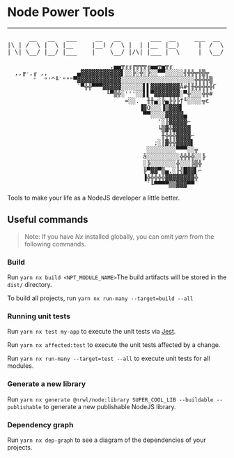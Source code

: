 # Node Power Tools
---
<pre>
      __   __   ___     __   __        ___  __     ___  __   __        __  
|\ | /  \ |  \ |__     |__) /  \ |  | |__  |__)     |  /  \ /  \ |    /__`
| \| \__/ |__/ |___    |    \__/ |/\| |___ |  \     |  \__/ \__/ |___ .__/                                                                                                                                                                                                                                                                                                         

                            ,▄▄╦╓╓╔╦╦╦╓▄▄╦▄╦╓
  ,,╔-,╓ ,,        ▄▓▓▓▓▓▓▓▓▓▓▓▌░░╠░╬░╠░░▀▀░░░░░╣╬╬╦╬▒╦
       '  "'^╙`"""▀▓▓▓▓▓▓▓▓▓▓▓▓░░░░░░░░░░░░░░░░░░░░╬╬╬╬▒
                   `▀╬╬▀▀▀▓▓▓▓▓░░░░░░▌▌▓▓▓▓▓▓▓▓Å#╢╫╬╬╬╬╬Γ
                           ╙▀▒╬░'''░░▌▌▀▓▓▓▓▓▓▓░▀╬░░░╬╬#
                                ≈░░.  ╫╫▄░╠▄╠╠╠ƒ╙░░░░╦ε
                                    ▐▓Q░░░▐▒▓▓▓▌
                                     ▀▀░░░░▓▓▓▓▓▄
                                         '░╟▓▓▓▓▓⌐
                                         ╘▒▓╬▓▓▓▓▓
                                          ╫╬╬╬▓▓▓▓⌐
                                        ;░║▓╬╬▓▓▓▓▌
                                      ░░░░░░░░▀▀▀░░╦
                                     å░░░░░░░░░╬╬╬╬░░╠
                                     ░╠░░░░░░░╬░░░╠▒╬
                                     ╠▀▓▓▀▒▄,░╟╣█▓▓▌⌐
                                     ▐╬╬╬╬╬▓▓▓▓▓▓▓▓╬
                                      `╙▀▀▀▀▒▒▓▓▓▀▀
</pre>

Tools to make your life as a NodeJS developer a little better. 
## Useful commands

> Note: If you have _Nx_ installed globally, you can omit _yarn_ from the following commands.

### Build

Run `yarn nx build <NPT_MODULE_NAME>`The build artifacts will be stored in the `dist/` directory.

To build all projects, run `yarn nx run-many --target=build --all`

### Running unit tests

Run `yarn nx test my-app` to execute the unit tests via [Jest](https://jestjs.io).

Run `yarn nx affected:test` to execute the unit tests affected by a change.

Run `yarn nx run-many --target=test --all` to execute unit tests for all modules.

### Generate a new library

Run `yarn nx generate @nrwl/node:library SUPER_COOL_LIB --buildable --publishable` to generate a new publishable NodeJS
library.

### Dependency graph

Run `yarn nx dep-graph` to see a diagram of the dependencies of your projects.
